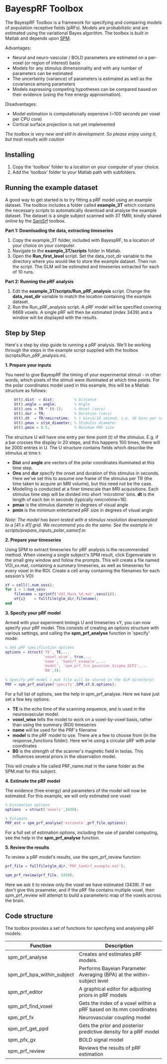 # BayespRF Toolbox
The BayespRF Toolbox is a framework for specifying and comparing models of population receptive fields (pRFs). Models are probabilistic and are estimated using the variational Bayes algorithm. The toolbox is built in Matlab and depends upon [SPM](http://www.fil.ion.ucl.ac.uk/spm/).

Advantages:

- Neural and neuro-vascular / BOLD parameters are estimated on a per-voxel (or region of interest) basis
- Models for any stimulus dimensionality and with any number of parameters can be estimated
- The uncertainty (variance) of parameters is estimated as well as the covariance among parameters
- Models expressing competing hypotheses can be compared based on their evidence (using the free energy approximation).

Disadvantages:

- Model estimation is computationally expensive (~100 seconds per voxel per CPU core)
- Cortical surface projection is not yet implemented

*The toolbox is very new and still in development. So please enjoy using it, but treat results with caution*

## Installing
1. Copy the 'toolbox' folder to a location on your computer of your choice.
2. Add the 'toolbox' folder to your Matlab path with subfolders.

## Running the example dataset
A good way to get started is to try fitting a pRF model using an example dataset. The toolbox includes a folder called **example_3T** which contains the necessary scripts to automatically download and analyse the example dataset. The dataset is a single subject scanned with 3T fMRI, kindly shared online by the [SamSrf](https://figshare.com/articles/SamSrf_toolbox_for_pRF_mapping/1344765) toolbox.

**Part 1: Downloading the data, extracting timeseries**

1. Copy the example_3T folder, included with BayespRF, to a location of your choice on your computer.
2. Navigate to the **example_3T/scripts** folder in Matlab.
3. Open the **Run_first_level** script. Set the data_root_dir variable to the directory where you would like to store the example dataset. Then run the script. The GLM will be estimated and timeseries extracted for each of 10 runs.

**Part 2: Running the pRF analysis**

1. Edit the **example_3T/scripts/Run_pRF_analysis** script. Change the **data_root_dir** variable to match the location containing the example dataset.
2. Run the Run_pRF_analysis script. A pRF model will be specified covering 6669 voxels. A single pRF will then be estimated (index 3439) and a window will be displayed with the results.

## Step by Step

Here's a step by step guide to running a pRF analysis. We'll be working through the steps in the example script supplied with the toolbox (scripts/Run_pRF_analysis.m).

**1. Prepare your inputs**

You need to give BayespRF the timing of your experimental stimuli - in other words, which pixels of the stimuli were illuminated at which time points. For the polar coordinates model used in this example, this will be a Matlab structure as follows:

```Matlab
    U(t).dist  = dist;         % Distance
    U(t).angle = angle;        % Angle
    U(t).ons = TR * (t-1);     % Onset (secs)
    U(t).dur = TR;             % Duration (secs)
    U(t).dt  = TR/nmicrotime;  % 1 bin=1/16 second, i.e. 16 bins per second
    U(t).pmax = stim_diameter; % Stimulus diameter
    U(t).pmin = 0.5;           % Minimum PRF size
```

The structure U will have one entry per time point (t) of the stimulus. E.g. if a bar crosses the display in 20 steps, and this happens 100 times, there will be 2000 entries in U. The U structure contains fields which describe the stimulus at time t:
- **Dist** and **angle** are vectors of the polar coordinates illuminated at this time step. 
- **Ons** and **dur** specify the onset and duration of this stimulus in seconds. Here we've set this to assume one frame of the stimulus per TR (the time taken to acquire an MRI volume), but this need not be the case.
- Modelling is conducted at a finer timescale than MRI acquisitions. Each stimulus time step will be divided into short 'microtime' bins. **dt** is the length of each bin in seconds (typically nmicrotime=16).
- **pmax** is the stimulus diameter in degrees of visual angle
- **pmin** is the minimum entertained pRF size in degrees of visual angle

*Note: The model has been tested with a stimulus resolution downsampled to a [41 x 41] grid. We recommend you do the same. See the example in scripts/prepare_inputs_polar_samsrf.m*

**2. Prepare your timeseries**

Using SPM to extract timeseries for pRF analysis is the recommended method. When viewing a single subject's SPM result, click Eigenvariate in the small grey window and follow the prompts. This will create a file named VOI_xx.mat, containing a summary timeseries, as well as timeseries for every voxel in the ROI. Create a cell array containing the filenames for each session's VOI:

```Matlab
xY = cell(1,num_sess);
for i = 1:num_sess
    filename = sprintf('VOI_Mask_%d.mat',sess(i));
    xY{i}    = fullfile(glm_dir,filename);
end
```

**3. Specify your pRF model**

Armed with your experiment timings U and timeseries xY, you can now specify your pRF model. This consists of creating an options structure with various settings, and calling the **spm_prf_analyse** function in 'specify' mode:

```Matlab
% Set pRF specification options
options = struct('TE', TE,...
                 'voxel_wise', true,...
                 'name', 'SamSrf_example',...
                 'model', 'spm_prf_fcn_gaussian_1sigma_DCP2',...
                 'B0',3);
             
% Specify pRF model (.mat file will be stored in the GLM directory)
PRF = spm_prf_analyse('specify',SPM,xY,U,options);
```
For a full list of options, see the help in spm_prf_analyse. Here we have just set a few key options: 
- **TE** is the echo time of the scanning sequence, and is used in the neurosvascular model. 
- **voxel_wise** tells the model to work on a voxel-by-voxel basis, rather than using the summary (ROI) timeseries
- **name** will be used for the PRF's filename
- **model** is the pRF model to use. There are a few to choose from (in the response_functions folder). Here we're using a circular pRF with polar coordinates
- **B0** is the strength of the scanner's magnetic field in teslas. This influences several priors in the observation model.

This will create a file called PRF_name.mat in the same folder as the SPM.mat for this subject.

**4. Estimate the pRF model**

The evidence (free energy) and parameters of the model will now be estimated. For this example, we will only estimated one voxel:

```Matlab
% Estimation options
options  = struct('voxels',3439);

% Estimate
PRF_est = spm_prf_analyse('estimate',prf_file,options);
```

For a full set of estimation options, including the use of parallel computing, see the help in the **spm_prf_analyse** function.

**5. Review the results**

To review a pRF model's results, use the spm_prf_review function:

```Matlab
prf_file = fullfile(glm_dir,'PRF_SamSrf_example.mat');

spm_prf_review(prf_file, 3439);
```
Here we ask it to review only the voxel we have estimated (3439). If we don't give this praameter, and if the pRF file contains multiple voxel, then spm_prf_review will attempt to build a parameteric map of the voxels across the brain.

## Code structure

The toolbox provides a set of functions for specifying and analysing pRF models:

| Function | Description |
| -------- | ----------- |
| spm_prf_analyse | Creates and estimates pRF models. |
| spm_prf_bpa_within_subject | Performs Bayeian Parameter Averaging (BPA) at the within-subject level |
| spm_prf_editor | A graphical editor for adjusting priors in pRF models |
| spm_prf_find_voxel | Gets the index of a voxel within a pRF based on its mm coordinates |
| spm_prf_fx | Neurovascular coupling model |
| spm_prf_get_ppd | Gets the prior and posterior predictive density for a pRF model |
| spm_pfx_gx | BOLD signal model |
| spm_prf_review | Reviews the results of pRF estimation |

